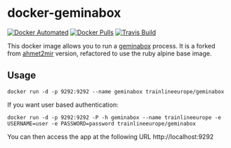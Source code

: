 # docker-geminabox

[![Docker Automated](https://img.shields.io/docker/automated/trainlineeurope/geminabox.svg)](https://hub.docker.com/trainlineeurope/geminabox)
[![Docker Pulls](https://img.shields.io/docker/pulls/trainlineeurope/geminabox.svg)](https://hub.docker.com/trainlineeurope/geminabox)
[![Travis Build](https://img.shields.io/travis/trainline-eu/docker-geminabox/master.svg)](https://travis-ci.org/trainline-eu/docker-geminabox)

This docker image allows you to run a [geminabox](https://github.com/geminabox/geminabox) process. It is a forked from [ahmet2mir](https://github.com/ahmet2mir/dockerfiles/tree/master/geminabox) version, refactored to use the ruby alpine base image.

## Usage

```
docker run -d -p 9292:9292 --name geminabox trainlineeurope/geminabox
```

If you want user based authentication:

```
docker run -d -p 9292:9292 -P -h geminabox --name trainlineeurope -e USERNAME=user -e PASSWORD=password trainlineeurope/geminabox
```

You can then access the app at the following URL http://localhost:9292
